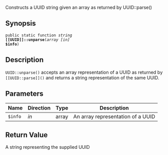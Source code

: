 Constructs a UUID string given an array as returned by UUID::parse()

## Synopsis

<code>public static function <i>string</i> <b>[[UUID]]::unparse</b>(<i>array</i> <i>[in]</i> <b>$info</b>)</code>

## Description

`UUID::unparse()` accepts an array representation of a UUID as returned by `[[UUID::parse]]()` and returns a string representation of the same UUID.

## Parameters

<table>
  <thead>
    <tr>
      <th>Name</th>
      <th>Direction</th>
      <th>Type</th>
      <th>Description</th>
    </tr>
  </thead>
  <tbody>
    <tr>
      <td><code>$info</code>
      <td><i>in</i></td>
      <td>array</td>
      <td>
An array representation of a UUID
      </td>
    </tr>
  </tbody>
</table>

## Return Value

A string representing the supplied UUID

